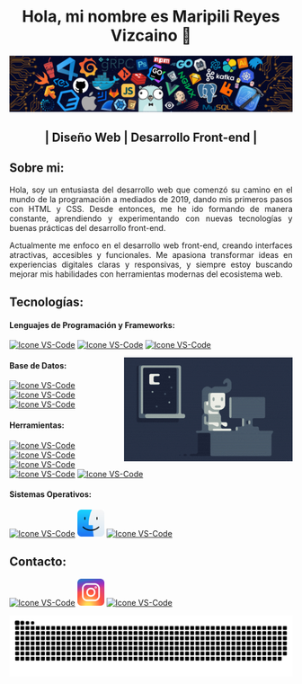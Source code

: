<h1 align="center">Hola, mi nombre es Maripili Reyes Vizcaino 👋</h1>

<img src="header.png">

<h2 align="center">| Diseño Web | Desarrollo Front-end |</h2>

## Sobre mi:
<p align="justify"> Hola, soy un entusiasta del desarrollo web que comenzó su camino en el mundo de la programación a mediados de 2019, dando mis primeros pasos con HTML y CSS. Desde entonces, me he ido formando de manera constante, aprendiendo y experimentando con nuevas tecnologías y buenas prácticas del desarrollo front-end.</p>

<p align="justify"> Actualmente me enfoco en el desarrollo web front-end, creando interfaces atractivas, accesibles y funcionales. Me apasiona transformar ideas en experiencias digitales claras y responsivas, y siempre estoy buscando mejorar mis habilidades con herramientas modernas del ecosistema web.</p>

## Tecnologías:

#### Lenguajes de Programación y Frameworks:
  [<img height="48px" width="48px" alt="Icone VS-Code" src="https://skillicons.dev/icons?i=html"/>](https://developer.mozilla.org/en-US/docs/Web/HTML)
  [<img height="48px" width="48px" alt="Icone VS-Code" src="https://skillicons.dev/icons?i=css"/>](https://developer.mozilla.org/en-US/docs/Web/CSS)
  [<img height="48px" width="48px" alt="Icone VS-Code" src="https://skillicons.dev/icons?i=bootstrap"/>](https://getbootstrap.com/)

<img alt="Night Coding" src="https://raw.githubusercontent.com/AVS1508/AVS1508/master/assets/Night-Coding.gif" align="right"/>

#### Base de Datos:
  [<img height="48px" width="48px" alt="Icone VS-Code" src="https://skillicons.dev/icons?i=sqlite"/>](https://www.sqlite.org/)
  [<img height="48px" width="48px" alt="Icone VS-Code" src="https://skillicons.dev/icons?i=mysql"/>](https://www.mysql.com/)
  [<img height="50px" width="50px" alt="Icone VS-Code" src="access.ico"/>](https://www.microsoft.com/es-es/microsoft-365/access)

#### Herramientas:
  [<img height="48px" width="48px" alt="Icone VS-Code" src="https://skillicons.dev/icons?i=figma"/>](https://www.figma.com/)
  [<img height="48px" width="48px" alt="Icone VS-Code" src="https://skillicons.dev/icons?i=sublime"/>](https://www.sublimetext.com/)
  [<img height="48px" width="48px" alt="Icone VS-Code" src="https://skillicons.dev/icons?i=vscode"/>](https://code.visualstudio.com/)
  [<img height="48px" width="48px" alt="Icone VS-Code" src="https://skillicons.dev/icons?i=github"/>](https://github.com/)
  [<img height="48px" width="48px" alt="Icone VS-Code" src="https://skillicons.dev/icons?i=git"/>](https://git-scm.com/)

#### Sistemas Operativos:
  [<img height="48px" width="48px" alt="Icone VS-Code" src="https://skillicons.dev/icons?i=windows"/>](https://www.microsoft.com/es-es/windows)
  [<img height="48px" width="48px" alt="Icone VS-Code" src="macos.svg"/>](https://www.apple.com/mac/)
  [<img height="48px" width="48px" alt="Icone VS-Code" src="https://skillicons.dev/icons?i=linux"/>](https://www.kernel.org/)
<br>

## Contacto:
  [<img height="48px" width="48px" alt="Icone VS-Code" src="https://skillicons.dev/icons?i=gmail"/>](mailto:cheremycheco@gmail.com)
  [<img height="48px" width="48px" alt="Icone VS-Code" src="instagram.svg"/>](https://www.instagram.com/cheremycheco/)
  [<img height="48px" width="48px" alt="Icone VS-Code" src="https://skillicons.dev/icons?i=github"/>](https://github.com/arcanus47)

<div align="center">
  <picture>
    <source
      media="(prefers-color-scheme: dark)"
      srcset="https://raw.githubusercontent.com/platane/snk/output/github-contribution-grid-snake-dark.svg"
    />
    <source
      media="(prefers-color-scheme: light)"
      srcset="https://raw.githubusercontent.com/platane/snk/output/github-contribution-grid-snake.svg"
    />
    <img
      alt="github contribution grid snake animation"
      src="https://raw.githubusercontent.com/platane/snk/output/github-contribution-grid-snake.svg"
    />
  </picture>
</div>

